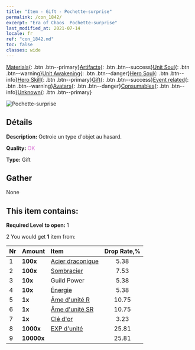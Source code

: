 ```yaml
---
title: "Item - Gift - Pochette-surprise"
permalink: /con_1842/
excerpt: "Era of Chaos  Pochette-surprise"
last_modified_at: 2021-07-14
locale: fr
ref: "con_1842.md"
toc: false
classes: wide
---
```

 [Materials](/ItemsFR/){: .btn .btn--primary}[Artifacts](/ItemsFR/Artifacts/){: .btn .btn--success}[Unit Soul](/ItemsFR/UnitSoul/){: .btn .btn--warning}[Unit Awakening](/ItemsFR/UnitAwakening/){: .btn .btn--danger}[Hero Soul](/ItemsFR/HeroSoul/){: .btn .btn--info}[Hero Skill](/ItemsFR/HeroSkill/){: .btn .btn--primary}[Gift](/ItemsFR/Gift/){: .btn .btn--success}[Event related](/ItemsFR/Events/){: .btn .btn--warning}[Avatars](/ItemsFR/Avatars/){: .btn .btn--danger}[Consumables](/ItemsFR/Consumables/){: .btn .btn--info}[Unknown](/ItemsFR/Unknown/){: .btn .btn--primary}

 ![Pochette-surprise](/images/t/i_907314.png)

## Détails
 **Description:** Octroie un type d'objet au hasard.

 **Quality:** <span style="color: #DA70D6">OK</span>

 **Type:** Gift

## Gather

  None

## This item contains:

 **Required Level to open:** 1

 2 You would get **1** item  from:

  | Nr | Amount |     Item    | Drop Rate,% |
  |:---|:-------|:------------|:---------:|
  | 1 |  **100x** | [Acier draconique](/ItemsFR/con_880/) | 5.38 | 
  | 2 |  **100x** | [Sombracier](/ItemsFR/con_881/) | 7.53 | 
  | 3 |  **10x** | Guild Power | 5.38 | 
  | 4 |  **10x** | [Énergie](/ItemsFR/con_900/) | 5.38 | 
  | 5 |  **1x** | [Âme d'unité R](/ItemsFR/con_533/) | 10.75 | 
  | 6 |  **1x** | [Âme d'unité SR](/ItemsFR/con_534/) | 10.75 | 
  | 7 |  **1x** | [Clé d'or](/ItemsFR/con_783/) | 3.23 | 
  | 8 |  **1000x** | [EXP d'unité](/ItemsFR/con_902/) | 25.81 | 
  | 9 |  **10000x** | <i class="fas fa-coins"/> | 25.81 | 
